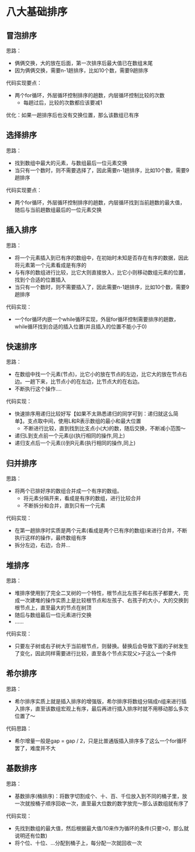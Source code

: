 # 八大基础排序
## 冒泡排序
思路：
- 俩俩交换，大的放在后面，第一次排序后最大值已在数组末尾
- 因为俩俩交换，需要n-1趟排序，比如10个数，需要9趟排序

代码实现要点：
- 两个for循环，外层循环控制排序的趟数，内层循环控制比较的次数
    - 每趟过后，比较的次数都应该要减1

优化：如果一趟排序后也没有交换位置，那么该数组已有序

## 选择排序
思路：
- 找到数组中最大的元素，与数组最后一位元素交换
- 当只有一个数时，则不需要选择了，因此需要n-1趟排序，比如10个数，需要9趟排序

代码实现要点：
- 两个for循环，外层循环控制排序的趟数，内层循环找到当前趟数的最大值，随后与当前趟数组最后的一位元素交换

## 插入排序
思路：
- 将一个元素插入到已有序的数组中，在初始时未知是否存在有序的数据，因此将元素第一个元素看成是有序的
- 与有序的数组进行比较，比它大则直接放入，比它小则移动数组元素的位置，找到个合适的位置插入
- 当只有一个数时，则不需要插入了，因此需要n-1趟排序，比如10个数，需要9趟排序

代码实现：
- 一个for循环内嵌一个while循环实现，外层for循环控制需要排序的趟数，while循环找到合适的插入位置(并且插入的位置不能小于0)

## 快速排序
思路：
- 在数组中找一个元素(节点)，比它小的放在节点的左边，比它大的放在节点右边。一趟下来，比节点小的在左边，比节点大的在右边。
- 不断执行这个操作....

代码实现：
- 快速排序用递归比较好写【如果不太熟悉递归的同学可到：递归就这么简单】。支点取中间，使用L和R表示数组的最小和最大位置
    - 不断进行比较，直到找到比支点小(大)的数，随后交换，不断减小范围～
- 递归L到支点前一个元素(j)(执行相同的操作,同上)
- 递归支点后一个元素(i)到R元素(执行相同的操作,同上)

## 归并排序
思路：
- 将两个已排好序的数组合并成一个有序的数组。
    - 将元素分隔开来，看成是有序的数组，进行比较合并
    - 不断拆分和合并，直到只有一个元素

代码实现：
- 在第一趟排序时实质是两个元素(看成是两个已有序的数组)来进行合并，不断执行这样的操作，最终数组有序
- 拆分左边，右边，合并...

## 堆排序
思路：
- 堆排序使用到了完全二叉树的一个特性，根节点比左孩子和右孩子都要大，完成一次建堆的操作实质上是比较根节点和左孩子、右孩子的大小，大的交换到根节点上，直至最大的节点在树顶
- 随后与数组最后一位元素进行交换
- ......

代码实现：
- 只要左子树或右子树大于当前根节点，则替换。替换后会导致下面的子树发生了变化，因此同样需要进行比较，直至各个节点实现父>子这么一个条件

## 希尔排序
思路：
- 希尔排序实质上就是插入排序的增强版，希尔排序将数组分隔成n组来进行插入排序，直至该数组宏观上有序，最后再进行插入排序时就不用移动那么多次位置了～

代码思路：
- 希尔增量一般是gap = gap / 2，只是比普通版插入排序多了这么一个for循环罢了，难度并不大

## 基数排序
思路：
- 基数排序(桶排序)：将数字切割成个、十、百、千位放入到不同的桶子里，放一次就按桶子顺序回收一次，直至最大位数的数字放完～那么该数组就有序了

代码实现：
- 先找到数组的最大值，然后根据最大值/10来作为循环的条件(只要>0，那么就说明还有位数)
- 将个位、十位、...分配到桶子上，每分配一次就回收一次